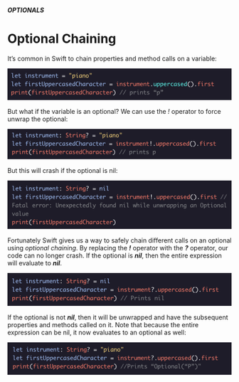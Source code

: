 ##### OPTIONALS
# Optional Chaining

It’s common in Swift to chain properties and method calls on a variable:

![Optional Chaining Example 1](../Images/Optionals/chaining1.png "Optional Chaining Example 1")

But what if the variable is an optional? We can use the *!* operator to force unwrap the optional:

![Optional Chaining Example 2](../Images/Optionals/chaining2.png "Optional Chaining Example 2")

But this will crash if the optional is nil:

![Optional Chaining Example 3](../Images/Optionals/chaining3.png "Optional Chaining Example 3")

Fortunately Swift gives us a way to safely chain different calls on an optional using *optional chaining*. By replacing the ***!*** operator with the ***?*** operator, our code can no longer crash. If the optional is ***nil***, then the entire expression will evaluate to ***nil***.

![Optional Chaining Example 4](../Images/Optionals/chaining4.png "Optional Chaining Example 4")

If the optional is not ***nil***, then it will be unwrapped and have the subsequent properties and methods called on it. Note that because the entire expression can be nil, it now evaluates to an optional as well:

![Optional Chaining Example 5](../Images/Optionals/chaining5.png "Optional Chaining Example 5")